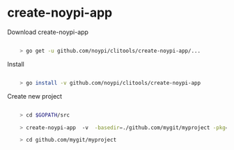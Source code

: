 # create-noypi-app

Download create-noypi-app
```sh

    > go get -u github.com/noypi/clitools/create-noypi-app/...

```

Install
```sh

    > go install -v github.com/noypi/clitools/create-noypi-app

```

Create new project
```sh

    > cd $GOPATH/src

    > create-noypi-app  -v  -basedir=./github.com/mygit/myproject -pkg=github.com/mygit/myproject

    > cd github.com/mygit/myproject

```